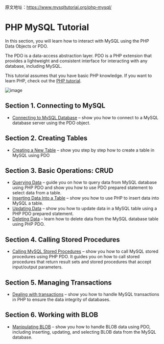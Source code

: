 原文地址：https://www.mysqltutorial.org/php-mysql/



# PHP MySQL Tutorial

In this section, you will learn how to interact with MySQL using the PHP Data Objects or PDO.

The PDO is a data-access abstraction layer. PDO is a PHP extension that provides a lightweight and consistent interface for interacting with any database, including MySQL.

This tutorial assumes that you have basic PHP knowledge. If you want to learn PHP, check out the [PHP tutorial](https://www.phptutorial.net/).

![image](https://github.com/user-attachments/assets/9f14ff52-d0ca-46b2-b31a-c7e957d9cbc6)

## Section 1. Connecting to MySQL

- [Connecting to MySQL Database](https://www.mysqltutorial.org/php-mysql/php-connecting-to-mysql-database/) – show you how to connect to a MySQL database server using the PDO object.

## Section 2. Creating Tables

- [Creating a New Table](https://www.mysqltutorial.org/php-mysql/php-mysql-create-table/) – show you step by step how to create a table in MySQL using PDO

## Section 3. Basic Operations: CRUD

- [Querying Data](https://www.mysqltutorial.org/php-mysql/php-querying-data-from-mysql-database/) – guide you on how to query data from MySQL database using PHP PDO and show you how to use PDO prepared statement to select data from a table.
- [Inserting Data Into a Table](https://www.mysqltutorial.org/php-mysql/php-insert-data-into-mysql-table/) – show you how to use PHP to insert data into MySQL a table.
- [Updating Data](https://www.mysqltutorial.org/php-mysql/php-mysql-update-data/) – show you how to update data in a MySQL table using a PHP PDO prepared statement.
- [Deleting Data](https://www.mysqltutorial.org/php-mysql/php-mysql-delete/) – learn how to delete data from the MySQL database table using PHP PDO.

## Section 4. Calling Stored Procedures

- [Calling MySQL Stored Procedures](https://www.mysqltutorial.org/php-mysql/php-calling-mysql-stored-procedures/) – show you how to call MySQL stored procedures using PHP PDO. It guides you on how to call stored procedures that return result sets and stored procedures that accept input/output parameters.

## Section 5. Managing Transactions

- [Dealing with transactions](https://www.mysqltutorial.org/php-mysql/php-mysql-transaction/) – show you how to handle MySQL transactions in PHP to ensure the data integrity of databases.

## Section 6. Working with BLOB

- [Manipulating BLOB](https://www.mysqltutorial.org/php-mysql/php-mysql-blob/) – show you how to handle BLOB data using PDO, including inserting, updating, and selecting BLOB data from the MySQL database.
